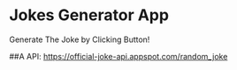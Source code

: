 # Jokes Generator App

Generate The Joke by Clicking Button!

##A API: https://official-joke-api.appspot.com/random_joke

